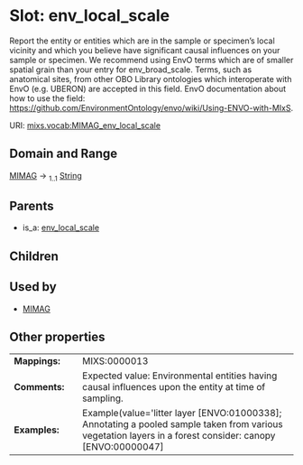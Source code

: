 
# Slot: env_local_scale


Report the entity or entities which are in the sample or specimen’s local vicinity and which you believe have significant causal influences on your sample or specimen. We recommend using EnvO terms which are of smaller spatial grain than your entry for env_broad_scale. Terms, such as anatomical sites, from other OBO Library ontologies which interoperate with EnvO (e.g. UBERON) are accepted in this field. EnvO documentation about how to use the field: https://github.com/EnvironmentOntology/envo/wiki/Using-ENVO-with-MIxS.

URI: [mixs.vocab:MIMAG_env_local_scale](https://w3id.org/mixs/vocab/MIMAG_env_local_scale)


## Domain and Range

[MIMAG](MIMAG.md) &#8594;  <sub>1..1</sub> [String](types/String.md)

## Parents

 *  is_a: [env_local_scale](env_local_scale.md)

## Children


## Used by

 * [MIMAG](MIMAG.md)

## Other properties

|  |  |  |
| --- | --- | --- |
| **Mappings:** | | MIXS:0000013 |
| **Comments:** | | Expected value: Environmental entities having causal influences upon the entity at time of sampling. |
| **Examples:** | | Example(value='litter layer [ENVO:01000338]; Annotating a pooled sample taken from various vegetation layers in a forest consider: canopy [ENVO:00000047]|herb and fern layer [ENVO:01000337]|litter layer [ENVO:01000338]|understory [01000335]|shrub layer [ENVO:01000336].', description=None) |

